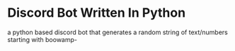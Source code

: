 # Discord Bot Written In Python
a python based discord bot that generates a random string of text/numbers starting with boowamp-
